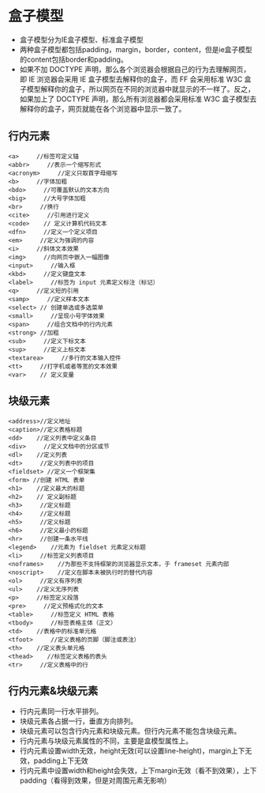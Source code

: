 # 盒子模型
- 盒子模型分为IE盒子模型、标准盒子模型  
- 两种盒子模型都包括padding，margin，border，content，但是ie盒子模型的content包括border和padding。  
- 如果不加 DOCTYPE 声明，那么各个浏览器会根据自己的行为去理解网页，即 IE 浏览器会采用 IE 盒子模型去解释你的盒子，而 FF 会采用标准 W3C 盒子模型解释你的盒子，所以网页在不同的浏览器中就显示的不一样了。反之，如果加上了 DOCTYPE 声明，那么所有浏览器都会采用标准 W3C 盒子模型去解释你的盒子，网页就能在各个浏览器中显示一致了。

## 行内元素
```
<a>     //标签可定义锚
<abbr>     //表示一个缩写形式
<acronym>     //定义只取首字母缩写
<b>     //字体加粗
<bdo>     //可覆盖默认的文本方向
<big>     //大号字体加粗
<br>     //换行
<cite>     //引用进行定义
<code>    // 定义计算机代码文本
<dfn>     //定义一个定义项目
<em>     //定义为强调的内容
<i>     //斜体文本效果
<img>     //向网页中嵌入一幅图像
<input>     //输入框
<kbd>     //定义键盘文本
<label>     //标签为 input 元素定义标注（标记）
<q>     //定义短的引用
<samp>     //定义样本文本
<select> // 创建单选或多选菜单
<small>     //呈现小号字体效果
<span>     //组合文档中的行内元素
<strong> //加粗
<sub>     //定义下标文本
<sup>     //定义上标文本
<textarea>     //多行的文本输入控件
<tt>     //打字机或者等宽的文本效果
<var>    // 定义变量
```
## 块级元素
```
<address>//定义地址
<caption>//定义表格标题
<dd>    //定义列表中定义条目
<div>     //定义文档中的分区或节
<dl>    //定义列表
<dt>     //定义列表中的项目
<fieldset> //定义一个框架集
<form> //创建 HTML 表单
<h1>    //定义最大的标题
<h2>    // 定义副标题
<h3>     //定义标题
<h4>     //定义标题
<h5>     //定义标题
<h6>     //定义最小的标题
<hr>     //创建一条水平线
<legend>    //元素为 fieldset 元素定义标题
<li>     //标签定义列表项目
<noframes>    //为那些不支持框架的浏览器显示文本，于 frameset 元素内部
<noscript>    //定义在脚本未被执行时的替代内容
<ol>     //定义有序列表
<ul>    //定义无序列表
<p>     //标签定义段落
<pre>     //定义预格式化的文本
<table>     //标签定义 HTML 表格
<tbody>     //标签表格主体（正文）
<td>    //表格中的标准单元格
<tfoot>     //定义表格的页脚（脚注或表注）
<th>    //定义表头单元格
<thead>    //标签定义表格的表头
<tr>     //定义表格中的行
```
## 行内元素&块级元素
-   行内元素同一行水平排列。
-   块级元素各占据一行，垂直方向排列。
-   块级元素可以包含行内元素和块级元素。但行内元素不能包含块级元素。
-   行内元素与块级元素属性的不同，主要是盒模型属性上。
-   行内元素设置width无效，height无效(可以设置line-height)，margin上下无效，padding上下无效
-   行内元素中设置width和height会失效，上下margin无效（看不到效果），上下padding（看得到效果，但是对周围元素无影响）

